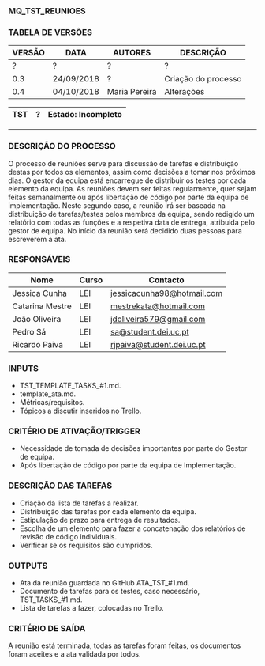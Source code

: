 ### MQ_TST_REUNIOES
### TABELA DE VERSÕES
| VERSÃO | DATA | AUTORES | DESCRIÇÃO |
|--------|------|---------|-----------|
| ? | ? | ? | ? |
| 0.3 | 24/09/2018 | ? | Criação do processo |
| 0.4 | 04/10/2018 | Maria Pereira | Alterações |

| TST | ? | Estado: Incompleto |
| - | - | - |

------

### DESCRIÇÃO DO PROCESSO
O processo de reuniões serve para discussão de tarefas e distribuição destas por todos os elementos, assim como decisões a tomar nos próximos dias. O gestor da equipa está encarregue de distribuir os testes por cada elemento da equipa. As reuniões devem ser feitas regularmente, quer sejam feitas semanalmente ou após libertação de código por parte da equipa de implementação. Neste segundo caso, a reunião irá ser baseada na distribuição de tarefas/testes pelos membros da equipa, sendo redigido um relatório com todas as funções e a respetiva data de entrega, atribuida pelo gestor de equipa. No início da reunião será decidido duas pessoas para escreverem a ata.

### RESPONSÁVEIS

| Nome            | Curso | Contacto                   |
| --------------- | ----- | -------------------------- |
| Jessica Cunha   | LEI   | jessicacunha98@hotmail.com |
| Catarina Mestre | LEI   | mestrekata@hotmail.com     |
| João Oliveira   | LEI   | jdoliveira579@gmail.com    |
| Pedro Sá        | LEI   | sa@student.dei.uc.pt       |
| Ricardo Paiva   | LEI   | rjpaiva@student.dei.uc.pt  |

### INPUTS
- TST_TEMPLATE_TASKS_#1.md.
- template_ata.md.
- Métricas/requisitos.
- Tópicos a discutir inseridos no Trello.

### CRITÉRIO DE ATIVAÇÃO/TRIGGER
- Necessidade de tomada de decisões importantes por parte do Gestor de equipa.
- Após libertação de código por parte da equipa de Implementação.

### DESCRIÇÃO DAS TAREFAS
- Criação da lista de tarefas a realizar.
- Distribuição das tarefas por cada elemento da equipa.
- Estipulação de prazo para entrega de resultados.
- Escolha de um elemento para fazer a concatenação dos relatórios de revisão de código individuais.
- Verificar se os requisitos são cumpridos.

### OUTPUTS
- Ata da reunião guardada no GitHub ATA_TST_#1.md.
- Documento de tarefas para os testes, caso necessário, TST_TASKS_#1.md.
- Lista de tarefas a fazer, colocadas no Trello.

### CRITÉRIO DE SAÍDA
A reunião está terminada, todas as tarefas foram feitas, os documentos foram aceites e a ata validada por todos.